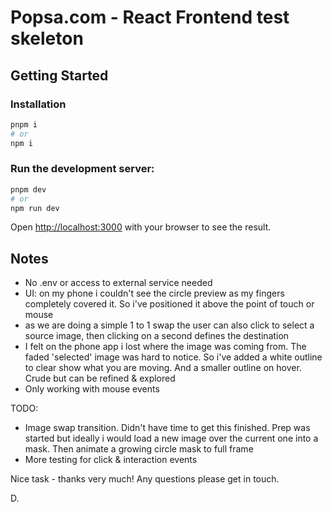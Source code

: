 # Popsa.com - React Frontend test skeleton

## Getting Started

### Installation

```bash
pnpm i
# or
npm i
```

### Run the development server:

```bash
pnpm dev
# or
npm run dev
```

Open [http://localhost:3000](http://localhost:3000) with your browser to see the result.

## Notes

- No .env or access to external service needed
- UI: on my phone i couldn't see the circle preview as my fingers completely covered it. So i've positioned it above the point of touch or mouse
- as we are doing a simple 1 to 1 swap the user can also click to select a source image, then clicking on a second defines the destination
- I felt on the phone app i lost where the image was coming from. The faded 'selected' image was hard to notice. So i've added a white outline to clear show what you are moving. And a smaller outline on hover. Crude but can be refined & explored
- Only working with mouse events

TODO:

- Image swap transition. Didn't have time to get this finished. Prep was started but ideally i would load a new image over the current one into a mask. Then animate a growing circle mask to full frame
- More testing for click & interaction events

Nice task - thanks very much!
Any questions please get in touch.

D.
